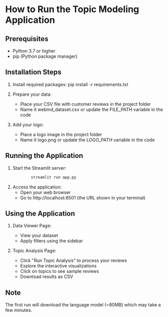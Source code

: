 # How to Run the Topic Modeling Application

## Prerequisites
- Python 3.7 or higher
- pip (Python package manager)

## Installation Steps

1. Install required packages:
   pip install -r requirements.txt

2. Prepare your data:
   - Place your CSV file with customer reviews in the project folder
   - Name it webmd_dataset.csv or update the FILE_PATH variable in the code

3. Add your logo:
   - Place a logo image in the project folder
   - Name it logo.png or update the LOGO_PATH variable in the code

## Running the Application

1. Start the Streamlit server:
   ```bash
           streamlit run app.py
2. Access the application:
   - Open your web browser
   - Go to http://localhost:8501 (the URL shown in your terminal)

## Using the Application

1. Data Viewer Page:
   - View your dataset
   - Apply filters using the sidebar

2. Topic Analysis Page:
   - Click "Run Topic Analysis" to process your reviews
   - Explore the interactive visualizations
   - Click on topics to see sample reviews
   - Download results as CSV

## Note
The first run will download the language model (~80MB) which may take a few minutes. 